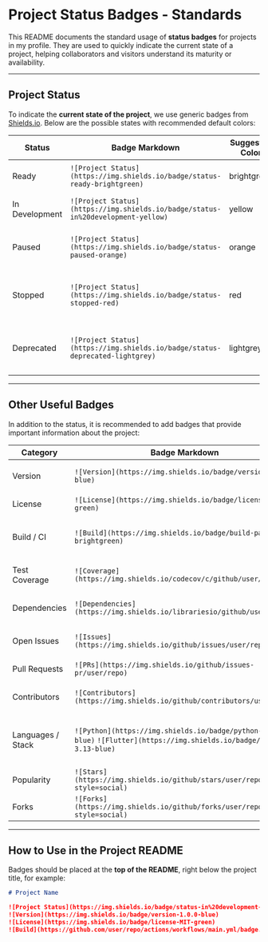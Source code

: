 # Project Status Badges - Standards

This README documents the standard usage of **status badges** for projects in my profile. They are used to quickly indicate the current state of a project, helping collaborators and visitors understand its maturity or availability.

---

## Project Status

To indicate the **current state of the project**, we use generic badges from [Shields.io](https://shields.io/). Below are the possible states with recommended default colors:

| Status               | Badge Markdown                                                                                   | Suggested Color | Description                                                                | Example |
|----------------------|--------------------------------------------------------------------------------------------------|----------------|----------------------------------------------------------------------------|---------|
| Ready                | `![Project Status](https://img.shields.io/badge/status-ready-brightgreen)`                      | brightgreen    | Project is complete and stable.                                           | ![Project Status](https://img.shields.io/badge/status-ready-brightgreen) |
| In Development       | `![Project Status](https://img.shields.io/badge/status-in%20development-yellow)`               | yellow         | Project is active and still evolving.                                      | ![Project Status](https://img.shields.io/badge/status-in%20development-yellow) |
| Paused               | `![Project Status](https://img.shields.io/badge/status-paused-orange)`                           | orange         | Development is temporarily suspended.                                      | ![Project Status](https://img.shields.io/badge/status-paused-orange) |
| Stopped              | `![Project Status](https://img.shields.io/badge/status-stopped-red)`                             | red            | Project is halted, no updates planned soon.                                | ![Project Status](https://img.shields.io/badge/status-stopped-red) |
| Deprecated           | `![Project Status](https://img.shields.io/badge/status-deprecated-lightgrey)`                   | lightgrey      | Project is officially discontinued or no longer maintained.                | ![Project Status](https://img.shields.io/badge/status-deprecated-lightgrey) |

---

## Other Useful Badges

In addition to the status, it is recommended to add badges that provide important information about the project:

| Category             | Badge Markdown | Description | Example |
|----------------------|----------------|------------|---------|
| Version              | `![Version](https://img.shields.io/badge/version-1.0.0-blue)` | Current project version. | ![Version](https://img.shields.io/badge/version-1.0.0-blue) |
| License              | `![License](https://img.shields.io/badge/license-MIT-green)` | Project license type. | ![License](https://img.shields.io/badge/license-MIT-green) |
| Build / CI           | `![Build](https://img.shields.io/badge/build-passing-brightgreen)` | Build status on GitHub Actions or other CI. | ![Build](https://img.shields.io/badge/build-passing-brightgreen) |
| Test Coverage        | `![Coverage](https://img.shields.io/codecov/c/github/user/repo)` | Percentage of test coverage. | ![Coverage](https://img.shields.io/codecov/c/github/user/repo) |
| Dependencies         | `![Dependencies](https://img.shields.io/librariesio/github/user/repo)` | Project dependency status. | ![Dependencies](https://img.shields.io/librariesio/github/user/repo) |
| Open Issues          | `![Issues](https://img.shields.io/github/issues/user/repo)` | Number of open issues on GitHub. | ![Issues](https://img.shields.io/github/issues/user/repo) |
| Pull Requests        | `![PRs](https://img.shields.io/github/issues-pr/user/repo)` | Number of open PRs. | ![PRs](https://img.shields.io/github/issues-pr/user/repo) |
| Contributors         | `![Contributors](https://img.shields.io/github/contributors/user/repo)` | Number of active contributors. | ![Contributors](https://img.shields.io/github/contributors/user/repo) |
| Languages / Stack    | `![Python](https://img.shields.io/badge/python-3.12-blue)` `![Flutter](https://img.shields.io/badge/flutter-3.13-blue)` | Languages or frameworks used in the project. | ![Python](https://img.shields.io/badge/python-3.12-blue) ![Flutter](https://img.shields.io/badge/flutter-3.13-blue) |
| Popularity           | `![Stars](https://img.shields.io/github/stars/user/repo?style=social)` | GitHub stars. | ![Stars](https://img.shields.io/github/stars/user/repo?style=social) |
| Forks                | `![Forks](https://img.shields.io/github/forks/user/repo?style=social)` | Number of forks. | ![Forks](https://img.shields.io/github/forks/user/repo?style=social) |

---

## How to Use in the Project README

Badges should be placed at the **top of the README**, right below the project title, for example:

```markdown
# Project Name

![Project Status](https://img.shields.io/badge/status-in%20development-yellow)
![Version](https://img.shields.io/badge/version-1.0.0-blue)
![License](https://img.shields.io/badge/license-MIT-green)
![Build](https://github.com/user/repo/actions/workflows/main.yml/badge.svg)
